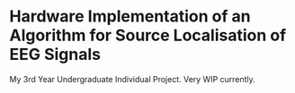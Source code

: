 Hardware Implementation of an Algorithm for Source Localisation of EEG Signals
==================

My 3rd Year Undergraduate Individual Project. Very WIP currently.
